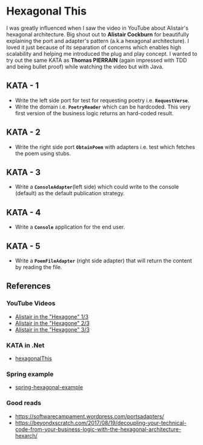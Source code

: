 # Hexagonal This

I was greatly influenced when I saw the video in YouTube about Alistair's hexagonal architecture. Big shout out to **Alistair Cockburn** for beautifully explaining the port and adapter's pattern (a.k.a hexagonal architecture). I loved it just because of its separation of concerns which enables high scalability and helping me introduced the plug and play concept. I wanted to try out the same KATA as **Thomas PIERRAIN** (again impressed with TDD and being bullet proof) while watching the video but with Java. 


## KATA - 1

- Write the left side port for test for requesting poetry i.e. **`RequestVerse`**.
- Write the domain i.e. **`PoetryReader`** which can be hardcoded. This very first version of the business logic returns an hard-coded result.

## KATA - 2

- Write the right side port **`ObtainPoem`** with adapters i.e. test which fetches the poem using stubs.

## KATA - 3

- Write a **`ConsoleAdapter`**(left side) which could write to the console (default) as the default publication strategy.

## KATA - 4

- Write a **`Console`** application for the end user.

## KATA - 5

- Write a **`PoemFileAdapter`** (right side adapter) that will return the content by reading the file.

## References

### YouTube Videos

- [Alistair in the "Hexagone" 1/3](https://www.youtube.com/watch?v=th4AgBcrEHA)
- [Alistair in the "Hexagone" 2/3](https://www.youtube.com/watch?v=iALcE8BPs94)
- [Alistair in the "Hexagone" 3/3](https://www.youtube.com/watch?v=DAe0Bmcyt-4)

### KATA in .Net

- [hexagonalThis](https://github.com/tpierrain/hexagonalThis)

### Spring example

- [spring-hexagonal-example](https://github.com/gshaw-pivotal/spring-hexagonal-example)

### Good reads

- https://softwarecampament.wordpress.com/portsadapters/
- https://beyondxscratch.com/2017/08/19/decoupling-your-technical-code-from-your-business-logic-with-the-hexagonal-architecture-hexarch/

